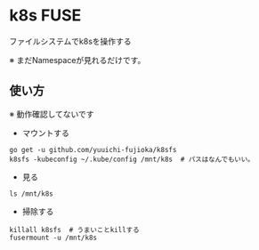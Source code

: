 # k8s FUSE

ファイルシステムでk8sを操作する

※ まだNamespaceが見れるだけです。

## 使い方

※ 動作確認してないです

* マウントする

```
go get -u github.com/yuuichi-fujioka/k8sfs
k8sfs -kubeconfig ~/.kube/config /mnt/k8s  # パスはなんでもいい。
```

* 見る

```
ls /mnt/k8s
```

* 掃除する

```
killall k8sfs  # うまいことkillする
fusermount -u /mnt/k8s
```
